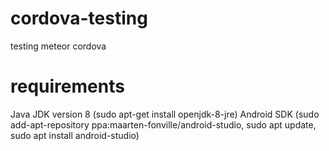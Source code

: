 # cordova-testing
testing meteor cordova

# requirements
Java JDK version 8 (sudo apt-get install openjdk-8-jre)
Android SDK (sudo add-apt-repository ppa:maarten-fonville/android-studio, sudo apt update, sudo apt install android-studio)
